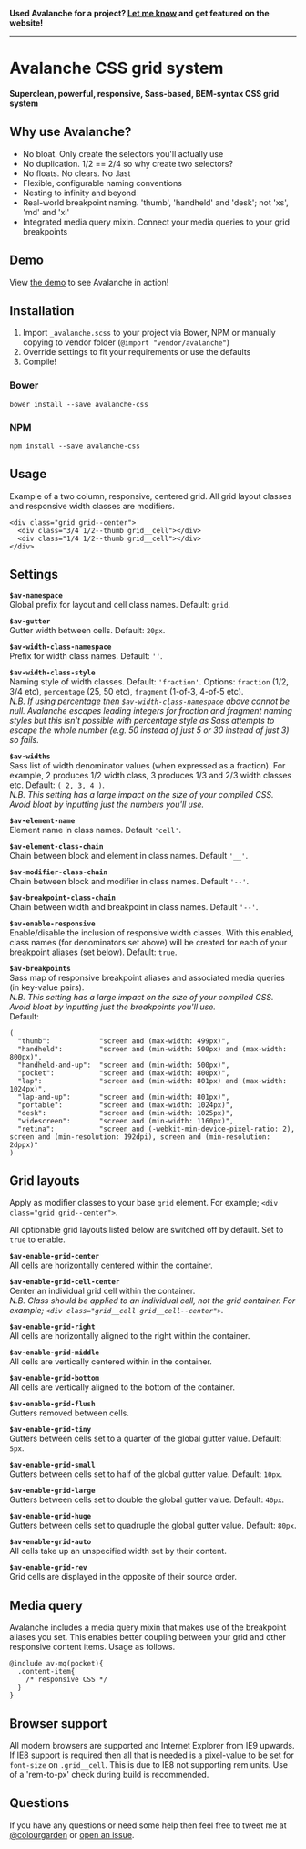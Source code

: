 **Used Avalanche for a project? [Let me know](http://twitter.com/colourgarden) and get featured on the website!**

---

# Avalanche CSS grid system

**Superclean, powerful, responsive, Sass-based, BEM-syntax CSS grid system**

## Why use Avalanche?

- No bloat. Only create the selectors you'll actually use
- No duplication. 1/2 == 2/4 so why create two selectors?
- No floats. No clears. No .last
- Flexible, configurable naming conventions
- Nesting to infinity and beyond
- Real-world breakpoint naming. 'thumb', 'handheld' and 'desk'; not 'xs', 'md' and 'xl'
- Integrated media query mixin. Connect your media queries to your grid breakpoints

## Demo

View <a href="http://colourgarden.net/avalanche/">the demo</a> to see Avalanche in action!

## Installation

1. Import `_avalanche.scss` to your project via Bower, NPM or manually copying to vendor folder (`@import "vendor/avalanche"`)
2. Override settings to fit your requirements or use the defaults
3. Compile!

### Bower

`bower install --save avalanche-css`

### NPM

`npm install --save avalanche-css`

## Usage

Example of a two column, responsive, centered grid. All grid layout classes and responsive width classes are modifiers.

```
<div class="grid grid--center">
  <div class="3/4 1/2--thumb grid__cell"></div>
  <div class="1/4 1/2--thumb grid__cell"></div>
</div>
```

## Settings

**`$av-namespace`**  
Global prefix for layout and cell class names. Default: `grid`.

**`$av-gutter`**  
Gutter width between cells. Default: `20px`.

**`$av-width-class-namespace`**  
Prefix for width class names. Default: `''`.

**`$av-width-class-style`**  
Naming style of width classes. Default: `'fraction'`. Options: `fraction` (1/2, 3/4 etc), `percentage` (25, 50 etc), `fragment` (1-of-3, 4-of-5 etc).  
*N.B. If using percentage then `$av-width-class-namespace` above cannot be null. Avalanche escapes leading integers for fraction and fragment naming styles but this isn't possible with percentage style as Sass attempts to escape the whole number (e.g. 50 instead of just 5 or 30 instead of just 3) so fails*.

**`$av-widths`**  
Sass list of width denominator values (when expressed as a fraction). For example, 2 produces 1/2 width class, 3 produces 1/3 and 2/3 width classes etc. Default: `( 2, 3, 4 )`.  
*N.B. This setting has a large impact on the size of your compiled CSS. Avoid bloat by inputting just the numbers you'll use.*

**`$av-element-name`**  
Element name in class names. Default `'cell'`.

**`$av-element-class-chain`**  
Chain between block and element in class names. Default `'__'`.

**`$av-modifier-class-chain`**  
Chain between block and modifier in class names. Default `'--'`.

**`$av-breakpoint-class-chain`**  
Chain between width and breakpoint in class names. Default `'--'`.

**`$av-enable-responsive`**  
Enable/disable the inclusion of responsive width classes. With this enabled, class names (for denominators set above) will be created for each of your breakpoint aliases (set below). Default: `true`.

**`$av-breakpoints`**  
Sass map of responsive breakpoint aliases and associated media queries (in key-value pairs).  
*N.B. This setting has a large impact on the size of your compiled CSS. Avoid bloat by inputting just the breakpoints you'll use.*  
Default:
```
(
  "thumb":            "screen and (max-width: 499px)",
  "handheld":         "screen and (min-width: 500px) and (max-width: 800px)",
  "handheld-and-up":  "screen and (min-width: 500px)",
  "pocket":           "screen and (max-width: 800px)",
  "lap":              "screen and (min-width: 801px) and (max-width: 1024px)",
  "lap-and-up":       "screen and (min-width: 801px)",
  "portable":         "screen and (max-width: 1024px)",
  "desk":             "screen and (min-width: 1025px)",
  "widescreen":       "screen and (min-width: 1160px)",
  "retina":           "screen and (-webkit-min-device-pixel-ratio: 2), screen and (min-resolution: 192dpi), screen and (min-resolution: 2dppx)"
)
```

## Grid layouts

Apply as modifier classes to your base `grid` element. For example; `<div class="grid grid--center">`.

All optionable grid layouts listed below are switched off by default. Set to `true` to enable.

**`$av-enable-grid-center`**  
All cells are horizontally centered within the container.

**`$av-enable-grid-cell-center`**  
Center an individual grid cell within the container.  
*N.B. Class should be applied to an individual cell, not the grid container. For example; `<div class="grid__cell grid__cell--center">`.*

**`$av-enable-grid-right`**  
All cells are horizontally aligned to the right within the container.

**`$av-enable-grid-middle`**  
All cells are vertically centered within in the container.

**`$av-enable-grid-bottom`**  
All cells are vertically aligned to the bottom of the container.

**`$av-enable-grid-flush`**  
Gutters removed between cells.

**`$av-enable-grid-tiny`**  
Gutters between cells set to a quarter of the global gutter value. Default: `5px`.

**`$av-enable-grid-small`**  
Gutters between cells set to half of the global gutter value. Default: `10px`.

**`$av-enable-grid-large`**  
Gutters between cells set to double the global gutter value. Default: `40px`.

**`$av-enable-grid-huge`**  
Gutters between cells set to quadruple the global gutter value. Default: `80px`.

**`$av-enable-grid-auto`**  
All cells take up an unspecified width set by their content.

**`$av-enable-grid-rev`**  
Grid cells are displayed in the opposite of their source order.

## Media query

Avalanche includes a media query mixin that makes use of the breakpoint aliases you set. This enables better coupling between your grid and other responsive content items. Usage as follows.

```
@include av-mq(pocket){
  .content-item{
    /* responsive CSS */
  }
}
```

## Browser support

All modern browsers are supported and Internet Explorer from IE9 upwards. If IE8 support is required then all that is needed is a pixel-value to be set for `font-size` on `.grid__cell`. This is due to IE8 not supporting rem units. Use of a 'rem-to-px' check during build is recommended.

## Questions

If you have any questions or need some help then feel free to tweet me at [@colourgarden](http://twitter.com/colourgarden) or [open an issue](https://github.com/colourgarden/avalanche/issues/new).
